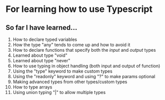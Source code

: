 # For learning how to use Typescript

## So far I have learned...
1. How to declare typed variables
2. How the type "any" tends to come up and how to avoid it
3. How to declare functions that specify both the *input* and *output* types
4. Learned about type "void"
5. Learned about type "never"
6. How to use typing in object handling (both input and output of function)
7. Using the "type" keyword to make custom types
8. Using the "readonly" keyword and using "?" to make params optional
9. Making advanced types from other types/custom types
10. How to type arrays
11. Using union typing "|" to allow multiple types
